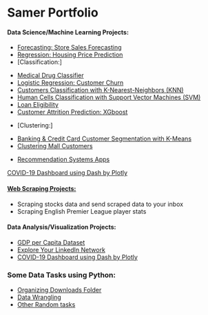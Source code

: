 # Samer Portfolio

#### Data Science/Machine Learning Projects:
* [Forecasting: Store Sales Forecasting](https://github.com/samer-alhalabi/Store-Sales-Forecasting)
* [Regression: Housing Price Prediction](https://github.com/samer-alhalabi/Housing-Price-Prediction)
* [Classification:]
- [Medical Drug Classifier](https://github.com/samer-alhalabi/Medical-Drug-Classifier)
- [Logistic Regression: Customer Churn](https://github.com/samer-alhalabi/Customer-Churn-Logistic-Regression)
- [Customers Classification with K-Nearest-Neighbors (KNN)](https://github.com/samer-alhalabi/Customer-Classification-with-K-Nearest-Neighbors)
- [Human Cells Classification with Support Vector Machines (SVM)](https://github.com/samer-alhalabi/Human-Cells-Classification-Support-Vector-Machines-SVM)
- [Loan Eligibility](https://github.com/samer-alhalabi/Loan-Eligibility-using-Machine-Learning-Models)
- [Customer Attrition Prediction: XGboost](https://github.com/samer-alhalabi/Customer-Attrition-Prediction-XGboost)
* [Clustering:]
- [Banking & Credit Card Customer Segmentation with K-Means](https://github.com/samer-alhalabi/Customer-Segmentation-with-K-Means)
- [Clustering Mall Customers](https://github.com/samer-alhalabi/Clustering-Mall-Customers)
* [Recommendation Systems Apps](https://github.com/samer-alhalabi/Recommendation-Systems-Apps)

[COVID-19 Dashboard using Dash by Plotly](https://github.com/samer-alhalabi/COVID-19-Dashboard-using-Dash-by-Plotly)

#### [Web Scraping Projects:](https://github.com/samer-alhalabi/Web-Scraping)
- Scraping stocks data and send scraped data to your inbox
- Scraping English Premier League player stats

#### Data Analysis/Visualization Projects:
- [GDP per Capita Dataset](https://github.com/samer-alhalabi/Data-Exploration-Visualization)
- [Explore Your LinkedIn Network](https://github.com/samer-alhalabi/Explore-your-LinkedIn-Network)
- [COVID-19 Dashboard using Dash by Plotly](https://github.com/samer-alhalabi/COVID-19-Dashboard-using-Dash-by-Plotly)

### Some Data Tasks using Python:
- [Organizing Downloads Folder](https://github.com/samer-alhalabi/Organizing-Downloads-Folder)
- [Data Wrangling](https://github.com/samer-alhalabi/Data-Wrangling)
- [Other Random tasks](https://github.com/samer-alhalabi/random-data-tasks-using-python)


